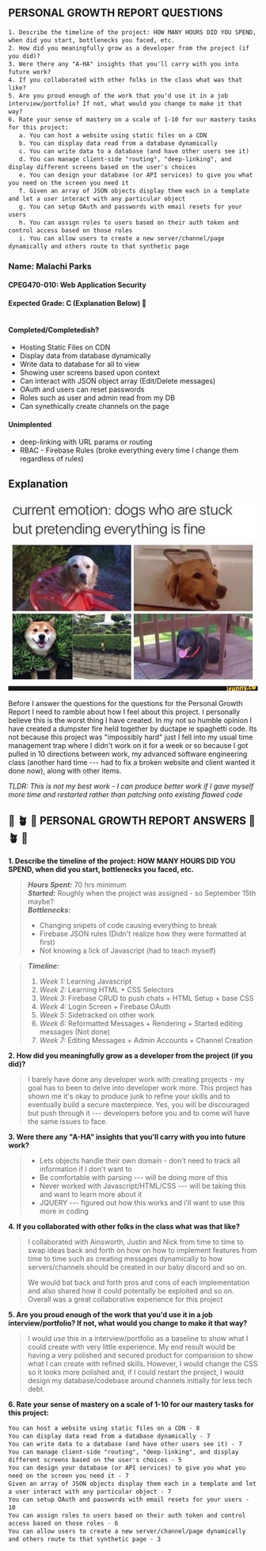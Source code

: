 ## PERSONAL GROWTH REPORT QUESTIONS ##
    1. Describe the timeline of the project: HOW MANY HOURS DID YOU SPEND, when did you start, bottlenecks you faced, etc.
    2. How did you meaningfully grow as a developer from the project (if you did)?
    3. Were there any "A-HA" insights that you'll carry with you into future work?
    4. If you collaborated with other folks in the class what was that like?
    5. Are you proud enough of the work that you'd use it in a job interview/portfolio? If not, what would you change to make it that way?
    6. Rate your sense of mastery on a scale of 1-10 for our mastery tasks for this project:
       a. You can host a website using static files on a CDN
       b. You can display data read from a database dynamically
       c. You can write data to a database (and have other users see it)
       d. You can manage client-side "routing", "deep-linking", and display different screens based on the user's choices
       e. You can design your database (or API services) to give you what you need on the screen you need it
       f. Given an array of JSON objects display them each in a template and let a user interact with any particular object
       g. You can setup OAuth and passwords with email resets for your users
       h. You can assign roles to users based on their auth token and control access based on those roles
       i. You can allow users to create a new server/channel/page dynamically and others route to that synthetic page


### Name: Malachi Parks ###
#### CPEG470-010: Web Application Security ####
#### Expected Grade: C (Explanation Below) :face_with_head_bandage: </br> </br> ####


#### Completed/Completedish? ####
* Hosting Static Files on CDN
* Display data from database dynamically
* Write data to database for all to view
* Showing user screens based upon context
* Can interact with JSON object array (Edit/Delete messages)
* OAuth and users can reset passwords
* Roles such as user and admin read from my DB
* Can synethically create channels on the page

#### Unimplented ####
* deep-linking with URL params  or routing
* RBAC - Firebase Rules (broke everything every time I change them regardless of rules)


## Explanation ##

![How I feel after this project](images/CurrentEmotions_Ifunny.jpg)

Before I answer the questions for the questions for the Personal Growth Report I need to ramble about how I feel about this project. I personally believe this is the worst thing I have created. In my not so humble opinion I have created a dumpster fire held together by ductape ie spaghetti code. Its not because this project was "impossibly hard" just I fell into my usual time management trap where I didn't work on it for a week or so because I got pulled in 10 directions between work, my advanced software engineering class (another hard time --- had to fix a broken website and client wanted it done now), along with other items.  

*TLDR: This is not my best work - I can produce better work if I gave myself more time and restarted rather than patching onto existing flawed code*

## :seedling: :potted_plant: :evergreen_tree: PERSONAL GROWTH REPORT ANSWERS :evergreen_tree:  :potted_plant: :seedling:</br>

**1. Describe the timeline of the project: HOW MANY HOURS DID YOU SPEND, when did you start, bottlenecks you faced, etc.**

> *__Hours Spent:__* 70 hrs minimum </br>
> *__Started:__* Roughly when the project was assigned - so September 15th maybe? </br>
> *__Bottlenecks:__*
>   * Changing snipets of code causing everything to break
>   * Firebase JSON rules (Didn't realize how they were formatted at first)
>   * Not knowing a lick of Javascript (had to teach myself) </br>

> *__Timeline:__*
>   1. *Week 1:* Learning Javascript
>   2. *Week 2:* Learning HTML + CSS Selectors
>   3. *Week 3:* Firebase CRUD to push chats + HTML Setup + base CSS
>   4. *Week 4:* Login Screen + Firebase OAuth
>   5. *Week 5:* Sidetracked on other work
>   6. *Week 6:* Reformatted Messages + Rendering + Started editing messages (Not done)
>   7. *Week 7:* Editing Messages + Admin Accounts + Channel Creation

**2. How did you meaningfully grow as a developer from the project (if you did)?**

> I barely have done any developer work with creating projects - my goal has to been to delve into developer work more.
> This project has shown me it's okay to produce junk to refine your skills and to eventually build a secure masterpiece.
> Yes, you will be discouraged but push through it --- developers before you and to come will have the same issues to face.

**3. Were there any "A-HA" insights that you'll carry with you into future work?**

> * Lets objects handle their own domain - don't need to track all information if I don't want to
> * Be comfortable with parsing --- will be doing more of this
> * Never worked with Javascript/HTML/CSS --- will be taking this and want to learn more about it
> * JQUERY   --- figured out how this works and i'll want to use this more in coding

**4. If you collaborated with other folks in the class what was that like?**

> I collaborated with Ainsworth, Justin and Nick from time to time to swap ideas back and forth on how
> on how to implement features from time to time such as creating messages dynamically to how 
> servers/channels should be created in our baby discord and so on.
>
> We would bat back and forth pros and cons of each implementation and also shared how it could 
> potentally be exploited and so on. Overall was a great collaborative experience for this project

**5. Are you proud enough of the work that you'd use it in a job interview/portfolio? If not, what would you change to make it that way?**

> I would use this in a interview/portfolio as a baseline to show what I could create with very little experience.
> My end result would be having a very polished and secured product for comparision to show what I can create
> with refined skills. However, I would change the CSS so it looks more polished and, if I could restart the
> project, I would design my database/codebase around channels initially for less tech debt.

**6.     Rate your sense of mastery on a scale of 1-10 for our mastery tasks for this project:**

    You can host a website using static files on a CDN - 8  
    You can display data read from a database dynamically - 7  
    You can write data to a database (and have other users see it) - 7  
    You can manage client-side "routing", "deep-linking", and display different screens based on the user's choices - 5  
    You can design your database (or API services) to give you what you need on the screen you need it - 7  
    Given an array of JSON objects display them each in a template and let a user interact with any particular object - 7  
    You can setup OAuth and passwords with email resets for your users - 10  
    You can assign roles to users based on their auth token and control access based on those roles - 6  
    You can allow users to create a new server/channel/page dynamically and others route to that synthetic page - 3  
